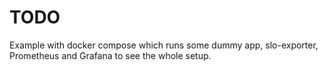 # TODO

Example with docker compose which runs some dummy app, slo-exporter,
Prometheus and Grafana to see the whole setup.
